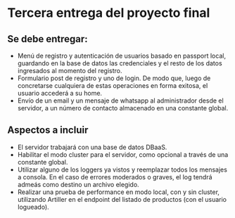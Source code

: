# Tercera entrega del proyecto final

## Se debe entregar:
- Menú de registro y autenticación de usuarios basado en passport local, guardando en la base de datos las credenciales y el resto de los datos ingresados al momento del registro.
- Formulario post de registro y uno de login. De modo que, luego de concretarse cualquiera de estas operaciones en forma exitosa, el usuario accederá a su home.
- Envío de un email y un mensaje de whatsapp al administrador desde el servidor, a un número de contacto almacenado en una constante global.

## Aspectos a incluir
- El servidor trabajará con una base de datos DBaaS.
- Habilitar el modo cluster para el servidor, como opcional a través de una constante global.
- Utilizar alguno de los loggers ya vistos y reemplazar todos los mensajes a consola. En el caso de errores moderados o graves, el log tendrá admeás como destino un archivo elegido.
- Realizar una prueba de performance en modo local, con y sin cluster, utilizando Artiller en el endpoint del listado de productos (con el usuario logueado).